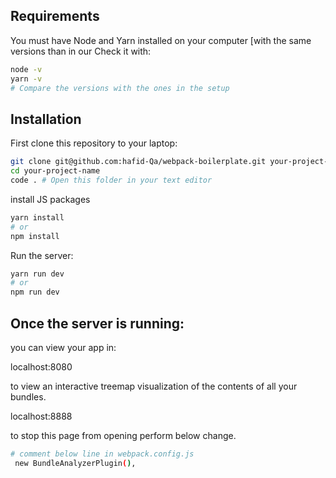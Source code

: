 ## Requirements

You must have Node and Yarn installed on your computer [with the same versions than in our Check it with:

```bash
node -v
yarn -v
# Compare the versions with the ones in the setup
```

## Installation

First clone this repository to your laptop:

```bash
git clone git@github.com:hafid-Qa/webpack-boilerplate.git your-project-name
cd your-project-name
code . # Open this folder in your text editor
```

install JS packages

```bash
yarn install
# or
npm install
```

Run the server:

```bash
yarn run dev
# or
npm run dev
```

## Once the server is running:

you can view your app in:

localhost:8080

to view an interactive treemap visualization of the contents of all your bundles.

localhost:8888

to stop this page from opening perform below change.

```bash
# comment below line in webpack.config.js
 new BundleAnalyzerPlugin(),
```
